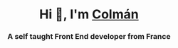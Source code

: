 <h1 align="center">Hi 👋, I'm <a href="https://www.linkedin.com/in/colmán-delarozière/" target="blank">
Colmán</a></h1>
<h3 align="center">A self taught Front End developer from France</h3>
